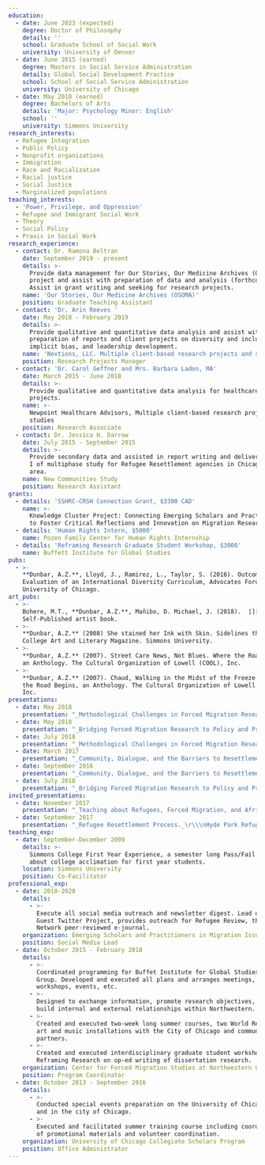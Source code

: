 ```yaml
---
education:
  - date: June 2023 (expected)
    degree: Doctor of Philosophy
    details: ''
    school: Graduate School of Social Work
    university: University of Denver
  - date: June 2015 (earned)
    degree: Masters in Social Service Administration
    details: Global Social Development Practice
    school: School of Social Service Administration
    university: University of Chicago
  - date: May 2010 (earned)
    degree: Bachelors of Arts
    details: 'Major: Psychology Minor: English'
    school: ''
    university: Simmons University
research_interests:
  - Refugee Integration
  - Public Policy
  - Nonprofit organizations
  - Immigration
  - Race and Racialization
  - Racial justice
  - Social Justice
  - Marginalized populations
teaching_interests:
  - 'Power, Privilege, and Oppression'
  - Refugee and Immigrant Social Work
  - Theory
  - Social Policy
  - Praxis in Social Work
research_experience:
  - contact: Dr. Ramona Beltran
    date: September 2019 - present
    details: >-
      Provide data management for Our Stories, Our Medicine Archives (OSOMA)
      project and assist with preparation of data and analysis (forthcoming).
      Assist in grant writing and seeking for research projects.
    name: 'Our Stories, Our Medicine Archives (OSOMA)'
    position: Graduate Teaching Assistant
  - contact: 'Dr. Arin Reeves '
    date: May 2018 - February 2019
    details: >-
      Provide qualitative and quantitative data analysis and assist with
      preparation of reports and client projects on diversity and inclusion,
      implicit bias, and leadership development.
    name: 'Nextions, LLC. Multiple client-based research projects and studies'
    position: Research Projects Manager
  - contact: 'Dr. Carol Geffner and Mrs. Barbara Ladon, MA'
    date: March 2015 - June 2018
    details: >-
      Provide qualitative and quantitative data analysis for healthcare related
      projects.
    name: >-
      Newpoint Healthcare Advisors, Multiple client-based research projects and
      studies
    position: Research Associate
  - contact: Dr. Jessica H. Darrow
    date: July 2015 - September 2015
    details: >-
      Provide secondary data and assisted in report writing and deliver of Phase
      I of multiphase study for Refugee Resettlement agencies in Chicagoland
      area.
    name: New Communities Study
    position: Research Assistant
grants:
  - details: 'SSHRC-CRSH Connection Grant, $3300 CAD'
    name: >-
      Knowledge Cluster Project: Connecting Emerging Scholars and Practitioners
      to Foster Critical Reflections and Innovation on Migration Research
  - details: 'Human Rights Intern, $5000'
    name: Pozen Family Center for Human Rights Internship
  - details: 'Reframing Research Graduate Student Workshop, $3000'
    name: Buffett Institute for Global Studies
pubs:
  - >-
    **Dunbar, A.Z.**, Lloyd, J., Ramirez, L., Taylor, S. (2016). Outcome
    Evaluation of an International Diversity Curriculum, Advocates Forum,
    University of Chicago.
art_pubs:
  - >-
    Bohere, M.T., **Dunbar, A.Z.**, Mañibo, D. Michael, J. (2018).  |][\\.
    Self-Published artist book.
  - >-
    **Dunbar, A.Z.** (2008) She stained her Ink with Skin. Sidelines the Simmons
    College Art and Literary Magazine. Simmons University.
  - >-
    **Dunbar, A.Z.** (2007). Street Care News, Not Blues. Where the Road Begins,
    an Anthology. The Cultural Organization of Lowell (COOL), Inc.
  - >-
    **Dunbar, A.Z.** (2007). Chaud, Walking in the Midst of the Freeze. Where
    the Road Begins, an Anthology. The Cultural Organization of Lowell (COOL),
    Inc.
presentations:
  - date: May 2018
    presentation: "_Methodological Challenges in Forced Migration Research_\r\\\nCanadian Association for Refugee and Forced Migration Studies (CARFMS) \r\\\n2018 Ottawa, Canada. _Panel Discussant._"
  - date: May 2018
    presentation: "_Bridging Forced Migration Research to Policy and Practice_\r\\\nCanadian Association for Refugee and Forced Migration Studies (CARFMS) \r\\\n2018 Ottawa, Canada. _Panel Discussant._"
  - date: July 2018
    presentation: "_Methodological Challenges in Forced Migration Research_\r\\\nInternational Association for the Study of Forced Migration (IASFM) Annual \rConference 2018:  Whither Refugees? Restrictionism, Crises and Precarity Writ \rLarge. _Invited Panel Discussant._"
  - date: March 2017
    presentation: "_Community, Dialogue, and the Barriers to Resettlement: A look at Chicago,_ \r\\\nworking paper. Center for Forced Migration Studies Northwestern University \rWorking Group. _Working paper Presenter._"
  - date: September 2016
    presentation: "_Community, Dialogue, and the Barriers to Resettlement: A look at Chicago._\r\\\n11th Annual Center for Refugee Studies, York University Student Caucus \rConference: The Production of Forced Migration. _Working Paper Presenter._"
  - date: July 2018
    presentation: "_Bridging Forced Migration Research to Policy and Practice._\r\n\nInternational Association for the Study of Forced Migration (IASFM) Annual \rConference 2018:  Whither Refugees? Restrictionism, Crises and Precarity Writ Large. _Invited Panel Discussant._"
invited_presentations:
  - date: November 2017
    presentation: "_Teaching about Refugees, Forced Migration, and African Integration._ \r\\\nAfrican Studies Association (ASA). _Conference Presenter._"
  - date: September 2017
    presentation: "_Refugee Resettlement Process._\r\\\nHyde Park Refugee Project, Coming to America. _Conference Presenter._"
teaching_exp:
  - date: September-December 2009
    details: >-
      Simmons College First Year Experience, a semester long Pass/Fail course
      about college acclimation for first year students.
    location: Simmons University
    position: Co-Facilitator
professional_exp:
  - date: 2018-2020
    details:
      - >-
        Execute all social media outreach and newsletter digest. Lead on ESPMI
        Guest Twitter Project, provides outreach for Refugee Review, the ESPMI
        Network peer-reviewed e-journal.
    organization: Emerging Scholars and Practitioners in Migration Issues (ESPMI) Network
    position: Social Media Lead
  - date: October 2015 - February 2018
    details:
      - >-
        Coordinated programming for Buffet Institute for Global Studies funded
        Group. Developed and executed all plans and arranges meetings,
        workshops, events, etc.
      - >-
        Designed to exchange information, promote research objectives, and to
        build internal and external relationships within Northwestern.
      - >-
        Created and executed two-week long summer courses, two World Refugee Day
        art and music installations with the City of Chicago and community
        partners. 
      - >-
        Created and executed interdisciplinary graduate student workshop
        Reframing Research on op-ed writing of dissertation research.
    organization: Center for Forced Migration Studies at Northwestern University
    position: Program Coordinator
  - date: October 2013 - September 2016
    details:
      - >-
        Conducted special events preparation on the University of Chicago campus
        and in the city of Chicago.
      - >-
        Executed and facilitated summer training course including coordination
        of promotional materials and volunteer coordination.
    organization: University of Chicago Collegiate Scholars Program
    position: Office Administrator
---
```


